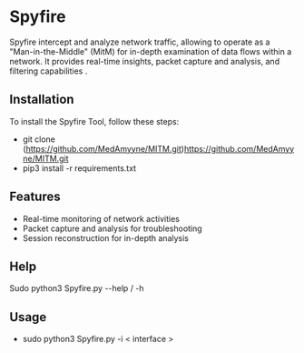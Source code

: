 # Spyfire

Spyfire intercept and analyze network traffic, allowing to operate as a "Man-in-the-Middle" (MitM) for in-depth examination of data flows within a network.
It provides real-time insights, packet capture and analysis, and filtering capabilities .

## Installation

To install the Spyfire Tool, follow these steps:

- git clone (https://github.com/MedAmyyne/MITM.git)https://github.com/MedAmyyne/MITM.git
- pip3 install -r requirements.txt


## Features

- Real-time monitoring of network activities
- Packet capture and analysis for troubleshooting
- Session reconstruction for in-depth analysis


## Help

Sudo python3 Spyfire.py --help / -h 


 ## Usage

- sudo python3 Spyfire.py -i < interface >
